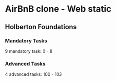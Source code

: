 # AirBnB clone - Web static
## Holberton Foundations

### Mandatory Tasks
9 mandatory task: 0 - 8

### Advanced Tasks
4 advanced tasks: 100 - 103
